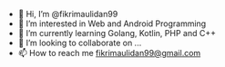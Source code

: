 - 👋 Hi, I’m @fikrimaulidan99
- 👀 I’m interested in Web and Android Programming
- 🌱 I’m currently learning Golang, Kotlin, PHP and C++
- 💞️ I’m looking to collaborate on ...
- 📫 How to reach me fikrimaulidan99@gmail.com

<!---
fikrimaulidan99/fikrimaulidan99 is a ✨ special ✨ repository because its `README.md` (this file) appears on your GitHub profile.
You can click the Preview link to take a look at your changes.
--->
